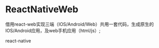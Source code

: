 # ReactNativeWeb
借用react-web实现三端（IOS/Android/Web）共用一套代码，生成原生的IOS/Android应用，及web手机应用（html/js）;

react-native

